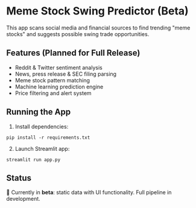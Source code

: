 # Meme Stock Swing Predictor (Beta)

This app scans social media and financial sources to find trending "meme stocks" and suggests possible swing trade opportunities.

## Features (Planned for Full Release)
- Reddit & Twitter sentiment analysis
- News, press release & SEC filing parsing
- Meme stock pattern matching
- Machine learning prediction engine
- Price filtering and alert system

## Running the App

1. Install dependencies:
```
pip install -r requirements.txt
```

2. Launch Streamlit app:
```
streamlit run app.py
```

## Status
🚧 Currently in **beta**: static data with UI functionality. Full pipeline in development.